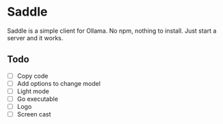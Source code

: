 # Saddle

Saddle is a simple client for Ollama. No npm, nothing to install. Just start a
server and it works.

## Todo

- [ ] Copy code
- [ ] Add options to change model
- [ ] Light mode
- [ ] Go executable
- [ ] Logo
- [ ] Screen cast
